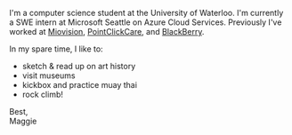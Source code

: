 I'm a computer science student at the University of Waterloo. I'm currently a SWE intern at Microsoft Seattle on Azure Cloud Services. Previously I've worked at [Miovision](https://miovision.com/), [PointClickCare](https://pointclickcare.com/), and [BlackBerry](https://blackberry.qnx.com/en/products/automotive/blackberry-ivy).

In my spare time, I like to:
- sketch & read up on art history
- visit museums
- kickbox and practice muay thai
- rock climb!

Best, <br> Maggie